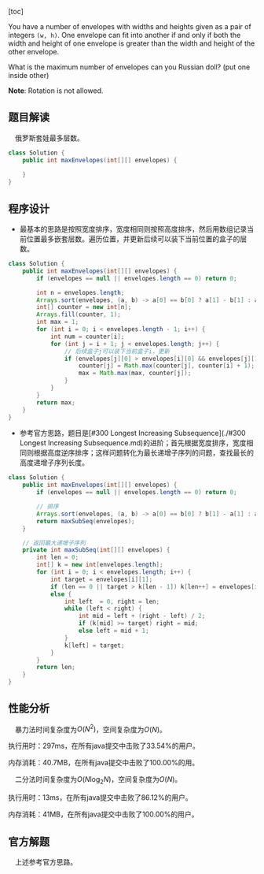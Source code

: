 [toc]

You have a number of envelopes with widths and heights given as a pair of integers `(w, h)`. One envelope can fit into another if and only if both the width and height of one envelope is greater than the width and height of the other envelope.

What is the maximum number of envelopes can you Russian doll? (put one inside other)



**Note**:
Rotation is not allowed.



## 题目解读

&emsp;俄罗斯套娃最多层数。


```java
class Solution {
    public int maxEnvelopes(int[][] envelopes) {
        
    }
}
```

## 程序设计

* 最基本的思路是按照宽度排序，宽度相同则按照高度排序，然后用数组记录当前位置最多嵌套层数。遍历位置，并更新后续可以装下当前位置的盒子的层数。

```java
class Solution {
    public int maxEnvelopes(int[][] envelopes) {
        if (envelopes == null || envelopes.length == 0) return 0;

        int n = envelopes.length;
        Arrays.sort(envelopes, (a, b) -> a[0] == b[0] ? a[1] - b[1] : a[0] - b[0]);
        int[] counter = new int[n];
        Arrays.fill(counter, 1);
        int max = 1;
        for (int i = 0; i < envelopes.length - 1; i++) {
            int num = counter[i];
            for (int j = i + 1; j < envelopes.length; j++) {
                // 后续盒子j可以装下当前盒子i，更新
                if (envelopes[j][0] > envelopes[i][0] && envelopes[j][1] > envelopes[i][1]) {
                    counter[j] = Math.max(counter[j], counter[i] + 1);
                    max = Math.max(max, counter[j]);
                }
            }
        }
        return max;
    }
}
```

* 参考官方思路，题目是[#300 Longest Increasing Subsequence](./#300 Longest Increasing Subsequence.md)的进阶；首先根据宽度排序，宽度相同则根据高度逆序排序；这样问题转化为最长递增子序列的问题，查找最长的高度递增子序列长度。

```java
class Solution {
    public int maxEnvelopes(int[][] envelopes) {
        if (envelopes == null || envelopes.length == 0) return 0;

        // 排序
        Arrays.sort(envelopes, (a, b) -> a[0] == b[0] ? b[1] - a[1] : a[0] - b[0]);
        return maxSubSeq(envelopes);
    }

    // 返回最大递增子序列
    private int maxSubSeq(int[][] envelopes) {
        int len = 0;
        int[] k = new int[envelopes.length];
        for (int i = 0; i < envelopes.length; i++) {
            int target = envelopes[i][1];
            if (len == 0 || target > k[len - 1]) k[len++] = envelopes[i][1] ;
            else {
                int left  = 0, right = len;
                while (left < right) {
                    int mid = left + (right - left) / 2;
                    if (k[mid] >= target) right = mid;
                    else left = mid + 1;
                }
                k[left] = target;
            }
        }
        return len;
    } 
}
```

## 性能分析

&emsp;暴力法时间复杂度为$O(N^2)$，空间复杂度为$O(N)$。

执行用时：297ms，在所有java提交中击败了33.54%的用户。

内存消耗：40.7MB，在所有java提交中击败了100.00%的用。

&emsp;二分法时间复杂度为$O(N\log_2N)$，空间复杂度为$O(N)$。

执行用时：13ms，在所有java提交中击败了86.12%的用户。

内存消耗：41MB，在所有java提交中击败了100.00%的用户。

## 官方解题

&emsp;上述参考官方思路。